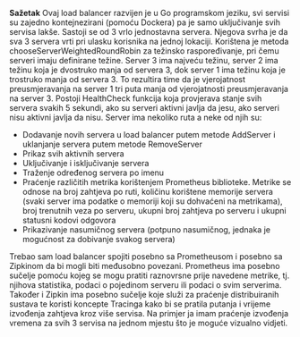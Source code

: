 **Sažetak**
Ovaj load balancer razvijen je u Go programskom jeziku, svi servisi su zajedno kontejnezirani (pomoću Dockera) pa je samo uključivanje svih servisa lakše. Sastoji se od 3 vrlo jednostavna servera. Njegova svrha je da sva 3 servera vrti pri ulasku korisnika na jednoj lokaciji. Korištena je metoda chooseServerWeightedRoundRobin za težinsko raspoređivanje, pri čemu serveri imaju definirane težine. Server 3 ima najveću težinu, server 2 ima težinu koja je dvostruko manja od servera 3, dok server 1 ima težinu koja je trostruko manja od servera 3. To rezultira time da je vjerojatnost preusmjeravanja na server 1 tri puta manja od vjerojatnosti preusmjeravanja na server 3. Postoji HealthCheck funkcija koja provjerava stanje svih servera svakih 5 sekundi, ako su serveri aktivni javlja da jesu, ako serveri nisu aktivni javlja da nisu. 
Server ima nekoliko ruta a neke od njih su:
* Dodavanje novih servera u load balancer putem metode AddServer i uklanjanje servera putem metode RemoveServer
* Prikaz svih aktivnih servera
* Uključivanje i isključivanje servera
* Traženje određenog servera po imenu 
* Praćenje različitih metrika korištenjem Prometheus biblioteke. Metrike se odnose na broj zahtjeva po ruti, količinu korištene memorije servera (svaki server ima podatke o memoriji koji su dohvaćeni na metrikama), broj trenutnih veza po serveru, ukupni broj zahtjeva po serveru i ukupni statusni kodovi odgovora
* Prikazivanje nasumičnog servera (potpuno nasumičnog, jednaka je mogućnost za dobivanje svakog servera)

Trebao sam load balancer spojiti posebno sa Prometheusom i posebno sa Zipkinom da bi mogli biti međusobno povezani. Prometheus ima posebno sučelje pomoću kojeg se mogu pratiti raznovrsne prije navedene metrike, tj. njihova statistika, podaci o pojedinom serveru ili podaci o svim serverima. Također i Zipkin ima posebno sučelje koje služi za praćenje distribuiranih sustava te koristi koncepte Tracinga kako bi se pratila putanja i vrijeme izvođenja zahtjeva kroz više servisa. Na primjer ja imam praćenje izvođenja vremena za svih 3 servisa na jednom mjestu što je moguće vizualno vidjeti.
